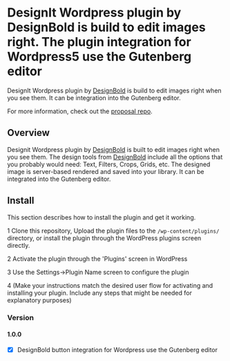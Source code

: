 # DesignIt Wordpress plugin by DesignBold is build to edit images right. The plugin integration for Wordpress5 use the Gutenberg editor

DesignIt Wordpress plugin by [DesignBold](https://designbold.com) is build to edit images right when you see them. It can be integration into the Gutenberg editor. 

For more information, check out the [proposal repo](https://github.com/DesignBold/designit-wordpress5-plugin).

## Overview

Designit Wordpress plugin by [DesignBold](https://designbold.com) is built to edit images right when you see them. The design tools from [DesignBold](https://designbold.com) include all the options that you probably would need: Text, Filters, Crops, Grids, etc. The designed image is server-based rendered and saved into your library. It can be integrated into the Gutenberg editor.

## Install

This section describes how to install the plugin and get it working.

1 Clone this repository, Upload the plugin files to the `/wp-content/plugins/` directory, or install the plugin through the WordPress plugins screen directly.

2 Activate the plugin through the 'Plugins' screen in WordPress

3 Use the Settings->Plugin Name screen to configure the plugin

4 (Make your instructions match the desired user flow for activating and installing your plugin. Include any steps that might be needed for explanatory purposes)


### Version

#### 1.0.0

- [X] DesignBold button integration for Wordpress use the Gutenberg editor